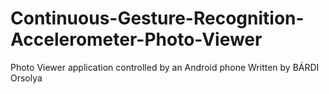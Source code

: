 # Continuous-Gesture-Recognition-Accelerometer-Photo-Viewer
Photo Viewer application controlled by an Android phone
Written by BÁRDI Orsolya
